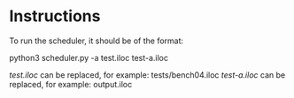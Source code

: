 # Instructions
To run the scheduler, it should be of the format:

python3 scheduler.py -a test.iloc test-a.iloc

*test.iloc* can be replaced, for example: tests/bench04.iloc
*test-a.iloc* can be replaced, for example: output.iloc



